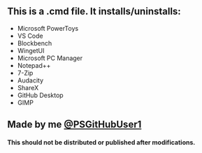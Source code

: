 ## This is a .cmd file. It installs/uninstalls:

 * Microsoft PowerToys
 * VS Code
 * Blockbench
 * WingetUI
 * Microsoft PC Manager
 * Notepad++
 * 7-Zip
 * Audacity
 * ShareX
 * GitHub Desktop
 * GIMP

## Made by me [@PSGitHubUser1](https://github.com/PSGitHubUser1)

#### This should not be distributed or published after modifications.
